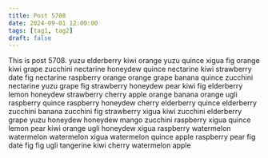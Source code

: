 ```yaml
---
title: Post 5708
date: 2024-09-01 12:00:00
tags: [tag1, tag2]
draft: false
---
```

This is post 5708.
yuzu
elderberry
kiwi
orange
yuzu
quince
xigua
fig
orange
kiwi
grape
zucchini
nectarine
honeydew
quince
nectarine
kiwi
strawberry
date
fig
nectarine
raspberry
orange
orange
grape
banana
quince
zucchini
nectarine
yuzu
grape
fig
strawberry
honeydew
pear
kiwi
fig
elderberry
lemon
honeydew
strawberry
cherry
apple
orange
banana
orange
ugli
raspberry
quince
raspberry
honeydew
cherry
elderberry
quince
elderberry
zucchini
banana
zucchini
fig
strawberry
xigua
kiwi
zucchini
elderberry
grape
yuzu
honeydew
honeydew
mango
zucchini
raspberry
xigua
quince
lemon
pear
kiwi
orange
ugli
honeydew
xigua
raspberry
watermelon
watermelon
watermelon
xigua
watermelon
quince
apple
raspberry
pear
fig
date
fig
fig
ugli
tangerine
kiwi
cherry
watermelon
apple
